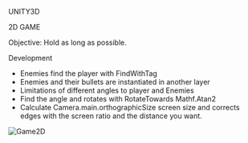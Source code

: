 UNITY3D

2D GAME

Objective: Hold as long as possible.

Development
  - Enemies find the player with FindWithTag
  - Enemies and their bullets are instantiated in another layer
  - Limitations of different angles to player and Enemies
  - Find the angle and rotates with RotateTowards Mathf.Atan2
  - Calculate Camera.main.orthographicSize screen size and corrects edges with the screen ratio and the distance you want.


<img src="http://i67.tinypic.com/15x4a47.png" border="0" alt="Game2D">

